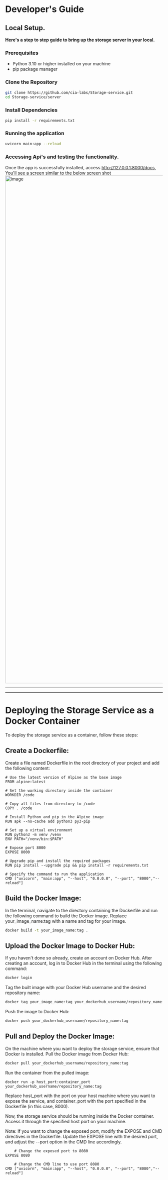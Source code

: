 # Developer's Guide

## Local Setup.
**Here's a step to step guide to bring up the storage server in your local.** 

### Prerequisites

- Python 3.10 or higher installed on your machine
- pip package manager

### Clone the Repository

```bash
git clone https://github.com/cia-labs/Storage-service.git
cd Storage-service/server
```
### Install Dependencies

```bash
pip install -r requirements.txt
```

### Running the application

```bash
uvicorn main:app --reload
```
### Accessing Api's and testing the functionality. 

Once the app is successfully installed, access http://127.0.0.1:8000/docs, You'll see a screen similar to the below screen shot
<img width="1617" alt="image" src="https://github.com/cia-labs/Storage-service/assets/41864599/e8774034-5a50-4e82-9e4b-c3e84c47bdf9">

---
---

# Deploying the Storage Service as a Docker Container

To deploy the storage service as a container, follow these steps:

## **Create a Dockerfile:**

Create a file named Dockerfile in the root directory of your project and add the following content:
```docker
# Use the latest version of Alpine as the base image
FROM alpine:latest

# Set the working directory inside the container
WORKDIR /code

# Copy all files from directory to /code
COPY . /code

# Install Python and pip in the Alpine image
RUN apk --no-cache add python3 py3-pip

# Set up a virtual environment
RUN python3 -m venv /venv
ENV PATH="/venv/bin:$PATH"

# Expose port 8000
EXPOSE 8000

# Upgrade pip and install the required packages
RUN pip install --upgrade pip && pip install -r requirements.txt  

# Specify the command to run the application
CMD ["uvicorn", "main:app", "--host", "0.0.0.0", "--port", "8000","--reload"]

```
## **Build the Docker Image:**

In the terminal, navigate to the directory containing the Dockerfile and run the following command to build the Docker image. Replace your_image_name:tag with a name and tag for your image.

```bash
docker build -t your_image_name:tag .
 ```

## **Upload the Docker Image to Docker Hub:**

If you haven't done so already, create an account on Docker Hub. After creating an account, log in to Docker Hub in the terminal using the following command:
    
```bash
docker login
```

Tag the built image with your Docker Hub username and the desired repository name:
```bash
docker tag your_image_name:tag your_dockerhub_username/repository_name:tag
```
Push the image to Docker Hub:

```bash
docker push your_dockerhub_username/repository_name:tag
```
## **Pull and Deploy the Docker Image:**

On the machine where you want to deploy the storage service, ensure that Docker is installed. Pull the Docker image from Docker Hub:

```bash
docker pull your_dockerhub_username/repository_name:tag
```
Run the container from the pulled image:
```
docker run -p host_port:container_port your_dockerhub_username/repository_name:tag
```

Replace host_port with the port on your host machine where you want to expose the service, and container_port with the port specified in the Dockerfile (in this case, 8000).

Now, the storage service should be running inside the Docker container. Access it through the specified host port on your machine.

Note: If you want to change the exposed port, modify the EXPOSE and CMD directives in the Dockerfile. Update the EXPOSE line with the desired port, and adjust the --port option in the CMD line accordingly.

```docker
    # Change the exposed port to 8080
EXPOSE 8080

    # Change the CMD line to use port 8080
CMD ["uvicorn", "main:app", "--host", "0.0.0.0", "--port", "8080","--reload"]
```



